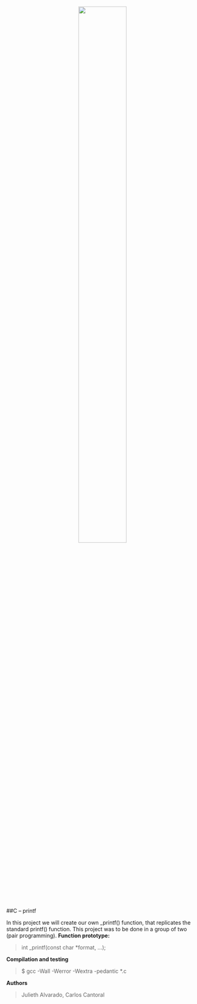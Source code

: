 <h1 align ="center"> <img src="https://assets.website-files.com/6105315644a26f77912a1ada/610540e8b4cd6969794fe673_Holberton_School_logo-04-04.svg" height="60%" width="50%"> </h1>

##C – printf

In this project we will create our own _printf() function, that replicates the standard printf() function. This project was to be done in a group of two (pair programming).
**Function prototype:**
>int _printf(const char *format, ...);

**Compilation and testing**
>$ gcc -Wall -Werror -Wextra -pedantic *.c

**Authors**
>Julieth Alvarado, Carlos Cantoral
